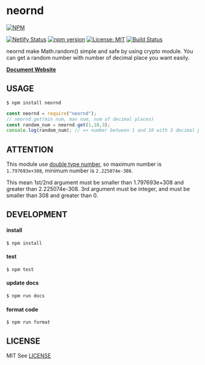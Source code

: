 # neornd
[![NPM](https://nodei.co/npm/neornd.png?downloads=true&downloadRank=true&stars=true)](https://nodei.co/npm/neornd/)

[![Netlify Status](https://api.netlify.com/api/v1/badges/c11072c7-7117-4c85-9a57-99dd75e8bf96/deploy-status)](https://app.netlify.com/sites/neornd/deploys)
[![npm version](https://badge.fury.io/js/neornd.svg)](https://badge.fury.io/js/neornd)
[![License: MIT](https://img.shields.io/badge/License-MIT-yellow.svg)](https://opensource.org/licenses/MIT)
[![Build Status](https://travis-ci.com/kota-yata/neornd.svg?branch=master)](https://travis-ci.com/kota-yata/neornd)

neornd make Math.random() simple and safe by using crypto module. You can get a random number with number of decimal place you want easily.

**[Document Website](https://neornd.netlify.app/)**

## USAGE

```
$ npm install neornd
```

```javascript
const neornd = require("neornd");
// neornd.get(min num, max num, num of decimal places)
const random_num = neornd.get(1,10,3);
console.log(random_num); // => number between 1 and 10 with 3 decimal places e.g. 5.342
```

## ATTENTION
This module use [double type number](https://docs.microsoft.com/ja-jp/dotnet/visual-basic/language-reference/data-types/double-data-type), so maximum number is ```1.797693e+308```, minimum number is ```2.225074e-308```. 

This mean 1st/2nd argument must be smaller than 1.797693e+308 and greater than 2.225074e-308. 3rd argument must be integer, and must be smaller than 308 and greater than 0.

## DEVELOPMENT

#### install

```
$ npm install
```

#### test

```
$ npm test
```

#### update docs

```
$ npm run docs
```

#### format code

```
$ npm run format
```

## LICENSE
MIT
See [LICENSE](https://github.com/kota-yata/neornd/blob/master/LICENSE)